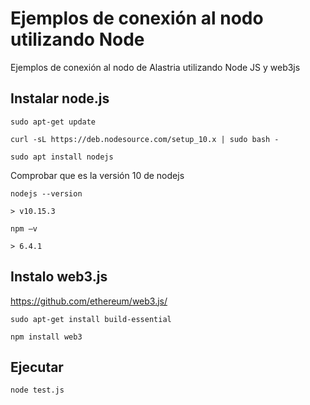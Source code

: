 # Ejemplos de conexión al nodo utilizando Node

Ejemplos de conexión al nodo de Alastria utilizando Node JS y web3js 

## Instalar node.js 

  ```
  sudo apt-get update  

  curl -sL https://deb.nodesource.com/setup_10.x | sudo bash -  

  sudo apt install nodejs 
  ```

Comprobar que es la versión 10 de nodejs 

  ```
  nodejs --version 

  > v10.15.3 

  npm –v 

  > 6.4.1 
  ```


## Instalo web3.js 

https://github.com/ethereum/web3.js/ 

  ```
  sudo apt-get install build-essential 

  npm install web3 
  ```


## Ejecutar 

  ```
  node test.js 
  ```

